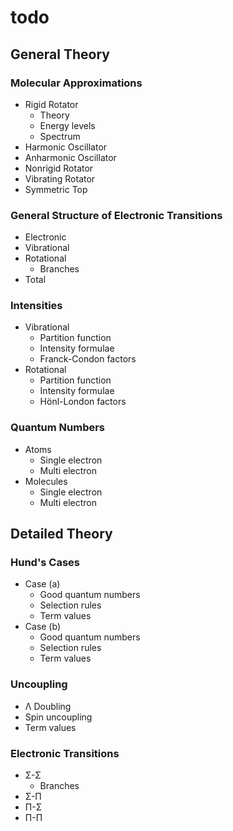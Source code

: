 # todo

## General Theory

### Molecular Approximations

- Rigid Rotator
  - Theory
  - Energy levels
  - Spectrum
- Harmonic Oscillator
- Anharmonic Oscillator
- Nonrigid Rotator
- Vibrating Rotator
- Symmetric Top

### General Structure of Electronic Transitions

- Electronic
- Vibrational
- Rotational
  - Branches
- Total

### Intensities

- Vibrational
  - Partition function
  - Intensity formulae
  - Franck-Condon factors
- Rotational
  - Partition function
  - Intensity formulae
  - Hönl-London factors

### Quantum Numbers

- Atoms
  - Single electron
  - Multi electron
- Molecules
  - Single electron
  - Multi electron

## Detailed Theory

### Hund's Cases

- Case (a)
  - Good quantum numbers
  - Selection rules
  - Term values
- Case (b)
  - Good quantum numbers
  - Selection rules
  - Term values

### Uncoupling

- Λ Doubling
- Spin uncoupling
- Term values

### Electronic Transitions

- Σ-Σ
  - Branches
- Σ-Π
- Π-Σ
- Π-Π
